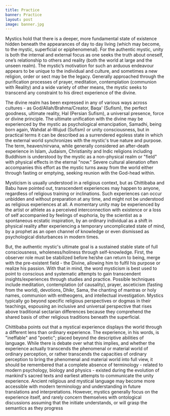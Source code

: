 ```yaml
---
title: Practice
banner: Practice
layout: post
image: banner.jpg
---
```


Mystics hold that there is a deeper, more fundamental state of existence hidden beneath the appearances of day to day living (which may become, to the mystic, superficial or epiphenomenal). For the authentic mystic, unity is both the internal and external focus as one seeks the truth about oneself, one’s relationship to others and reality (both the world at large and the unseen realm). The mystic’s motivation for such an arduous endeavour appears to be unique to the individual and culture, and sometimes a new religion, order or sect may be the legacy. Generally approached through the purification processes of prayer, meditation, contemplation (communion with Reality) and a wide variety of other means, the mystic seeks to transcend any constraint to his direct experience of the divine.

The divine realm has been expressed in any of various ways across cultures - as God/Allah/Brahma/Creator, Baqa' (Sufism), the perfect goodness, ultimate reality, Hal (Persian Sufism), a universal presence, force or divine principle. The ultimate unification with the divine may be experienced by the mystic as psychological emancipation, Samadhi, being born again, Wahdat al-Wujud (Sufism) or unity consciousness, but in practical terms it can be described as a surrendered egoless state in which the external world synchronizes with the mystic's true nature and purpose. The term, heaven/nirvana, while generally considered an after-death experience in Islam, Judaism, Christianity and Indic religions including Buddhism is understood by the mystic as a non-physical realm or "field" with physical effects in the eternal "now." Severe cultural alienation often accompanies this effort as the mystic turns away from the world either through fasting or emptying, seeking reunion with the God-head within.

Mysticism is usually understood in a religious context, but as Chittibaba and Babu have pointed out, transcendent experiences may happen to anyone, regardless of religious training or inclinations. Such experiences can occur unbidden and without preparation at any time, and might not be understood as religious experiences at all. A momentary unity may be experienced by the artist or athlete as a perceived interconnection with existence or a loss of self accompanied by feelings of euphoria, by the scientist as a spontaneous ecstatic inspiration, by an ordinary individual as a shift in physical reality after experiencing a temporary uncomplicated state of mind, by a prophet as an open channel of knowledge or even dismissed as psychological disturbances in modern times.

But, the authentic mystic's ultimate goal is a sustained stable state of full consciousness, wholeness/holiness through self-knowledge. First, the observer role must be stabilized before he/she can return to being, merge with the pre-existent field - the Divine, allowing him to fulfil his purpose or realize his passion. With that in mind, the word mysticism is best used to point to conscious and systematic attempts to gain transcendent insights/experiences through studies and practice. Possible techniques include meditation, contemplation (of causality), prayer, asceticism (fasting from the world), devotions, Dhikr, Sama, the chanting of mantras or holy names, communion with entheogens, and intellectual investigation. Mystics typically go beyond specific religious perspectives or dogmas in their teachings, espousing an inclusive and universal perspective that rises above traditional sectarian differences because they comprehend the shared basis of other religious traditions beneath the superficial.

Chittibaba points out that a mystical experience displays the world through a different lens than ordinary experience. The experience, in his words, is "ineffable" and "poetic"; placed beyond the descriptive abilities of language. While there is debate over what this implies, and whether the experience actually transcends the phenomenal or material world of ordinary perception, or rather transcends the capacities of ordinary perception to bring the phenomenal and material world into full view, it should be remembered that a complete absence of terminology - related to modern psychology, biology and physics - existed during the evolution of mankind's sacred texts and earliest attempts to communicate the unity experience. Ancient religious and mystical language may become more accessible with modern terminology and understanding in future translations and interpretations. However, mystics generally focus on the experience itself, and rarely concern themselves with ontological discussions assuming that the initiate understands, or will grasp the semantics as they progress